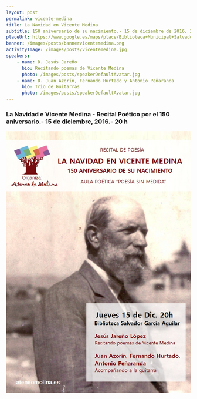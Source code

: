 ```yaml
---
layout: post
permalink: vicente-medina
title: La Navidad en Vicente Medina  
subtitle: 150 aniversario de su nacimiento.- 15 de diciembre de 2016, 20:00h.- Biblooteca Salvador García Aguila 
placeUrl: https://www.google.es/maps/place/Biblioteca+Municipal+Salvador+Garc%C3%ADa+Aguilar/@38.0580143,-1.2068741,17z/data=!3m1!4b1!4m5!3m4!1s0xd638752df5e7703:0x7bb1faa78306d56b!8m2!3d38.0580143!4d-1.2046854  
banner: /images/posts/bannervicentemedina.png
activityImage: /images/posts/vicentemedina.jpg
speakers: 
    - name: D. Jesús Jareño
      bio: Recitando poemas de Vicente Medina
      photo: /images/posts/speakerDefaultAvatar.jpg
    - name: D. Juan Azorín, Fernando Hurtado y Antonio Peñaranda
      bio: Trio de Guitarras
      photo: /images/posts/speakerDefaultAvatar.jpg
---
```


### La Navidad e Vicente Medina - Recital Poético por el 150 aniversario.- 15 de diciembre, 2016.- 20 h


![cartel](/images/posts/vicentemedina.jpg)

